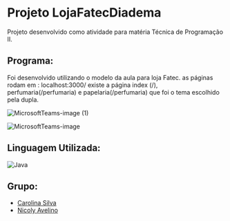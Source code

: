 # Projeto LojaFatecDiadema

Projeto desenvolvido como atividade para matéria Técnica de Programação II.

## Programa:
Foi desenvolvido utilizando o modelo da aula para loja Fatec.
as páginas rodam em : localhost:3000/
existe a página index (/), perfumaria(/perfumaria) e papelaria(/perfumaria) que foi o tema escolhido pela dupla.

![MicrosoftTeams-image (1)](https://user-images.githubusercontent.com/122793746/227387629-5cb7e397-6b7c-4d1c-b864-da5cb944e684.png)

![MicrosoftTeams-image](https://user-images.githubusercontent.com/122793746/227387636-c3cefa4f-32cc-4158-b553-e17a55c5a751.png)


## Linguagem Utilizada:
![Java](https://img.shields.io/badge/java-%23ED8B00.svg?style=for-the-badge&logo=java&logoColor=white)

## Grupo:
- [Carolina Silva](https://github.com/Carolina-Silva)
- [Nicoly Avelino](https://github.com/NicolyAvelino)
